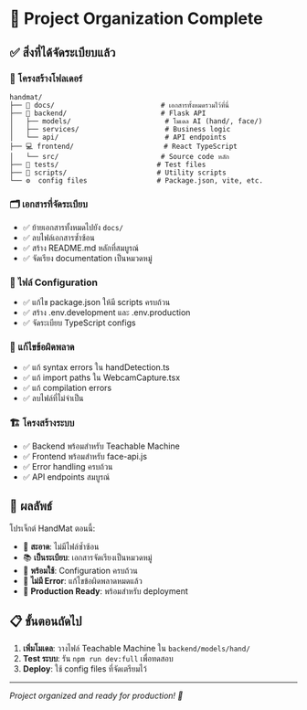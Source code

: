 # 🎯 Project Organization Complete

## ✅ สิ่งที่ได้จัดระเบียบแล้ว

### 📁 โครงสร้างโฟลเดอร์
```
handmat/
├── 📝 docs/                          # เอกสารทั้งหมดรวมไว้ที่นี่
├── 🚀 backend/                       # Flask API
│   ├── models/                       # โมเดล AI (hand/, face/)
│   ├── services/                     # Business logic
│   └── api/                          # API endpoints
├── 💻 frontend/                      # React TypeScript
│   └── src/                         # Source code หลัก
├── 🧪 tests/                        # Test files
├── 📜 scripts/                      # Utility scripts
└── ⚙️  config files                 # Package.json, vite, etc.
```

### 🗂️ เอกสารที่จัดระเบียบ
- ✅ ย้ายเอกสารทั้งหมดไปยัง `docs/`
- ✅ ลบไฟล์เอกสารซ้ำซ้อน
- ✅ สร้าง README.md หลักที่สมบูรณ์
- ✅ จัดเรียง documentation เป็นหมวดหมู่

### 🔧 ไฟล์ Configuration
- ✅ แก้ไข package.json ให้มี scripts ครบถ้วน
- ✅ สร้าง .env.development และ .env.production
- ✅ จัดระเบียบ TypeScript configs

### 🐛 แก้ไขข้อผิดพลาด
- ✅ แก้ syntax errors ใน handDetection.ts
- ✅ แก้ import paths ใน WebcamCapture.tsx
- ✅ แก้ compilation errors
- ✅ ลบไฟล์ที่ไม่จำเป็น

### 🏗️ โครงสร้างระบบ
- ✅ Backend พร้อมสำหรับ Teachable Machine
- ✅ Frontend พร้อมสำหรับ face-api.js
- ✅ Error handling ครบถ้วน
- ✅ API endpoints สมบูรณ์

## 🎉 ผลลัพธ์

โปรเจ็กต์ HandMat ตอนนี้:
- 🧹 **สะอาด**: ไม่มีไฟล์ซ้ำซ้อน
- 📚 **เป็นระเบียบ**: เอกสารจัดเรียงเป็นหมวดหมู่
- 🔧 **พร้อมใช้**: Configuration ครบถ้วน
- 🐛 **ไม่มี Error**: แก้ไขข้อผิดพลาดหมดแล้ว
- 🚀 **Production Ready**: พร้อมสำหรับ deployment

## 📋 ขั้นตอนถัดไป

1. **เพิ่มโมเดล**: วางไฟล์ Teachable Machine ใน `backend/models/hand/`
2. **Test ระบบ**: รัน `npm run dev:full` เพื่อทดสอบ
3. **Deploy**: ใช้ config files ที่จัดเตรียมไว้

---
*Project organized and ready for production! 🎯*
